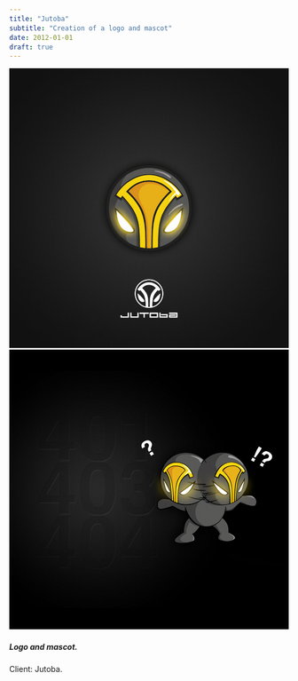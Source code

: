 ```yaml
---
title: "Jutoba"
subtitle: "Creation of a logo and mascot"
date: 2012-01-01
draft: true
---
```


![image1](jutoba-001.jpg)
![image2](jutoba-002.jpg)

##### Logo and mascot.

Client: Jutoba.